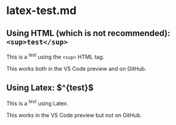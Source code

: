 # latex-test.md

## Using HTML (which is not recommended): `<sup>test</sup>`

This is a <sup>test</sup> using the `<sup>` HTML tag.

This works both in the VS Code preview and on GitHub.

## Using Latex: \$^{test}$

This is a $^{test}$ using Latex.

This works in the VS Code preview but not on GitHub.
